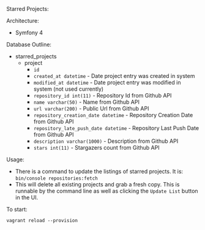 Starred Projects:

Architecture:
- Symfony 4

Database Outline:
- starred_projects
  - project
    - ``` id ```
    - ``` created_at datetime ``` - Date project entry was created in system
    - ``` modified_at datetime ``` - Date project entry was modified in system (not used currently)
    - ``` repository_id int(11) ``` - Repository Id from Github API
    - ``` name varchar(50) ``` - Name from Github API
    - ``` url varchar(200) ``` - Public Url from Github API
    - ``` repository_creation_date datetime ``` - Repository Creation Date from Github API
    - ``` repository_late_push_date datetime ``` - Repository Last Push Date from Github API
    - ``` description varchar(1000) ``` - Description from Github API
    - ``` stars int(11) ``` - Stargazers count from Github API

Usage:
- There is a command to update the listings of starred projects. It is: ``` bin/console repositories:fetch ``` 
- This will delete all existing projects and grab a fresh copy. This is runnable by the command line as well as clicking the `Update List` button in the UI.

To start:

``` vagrant reload --provision ```
